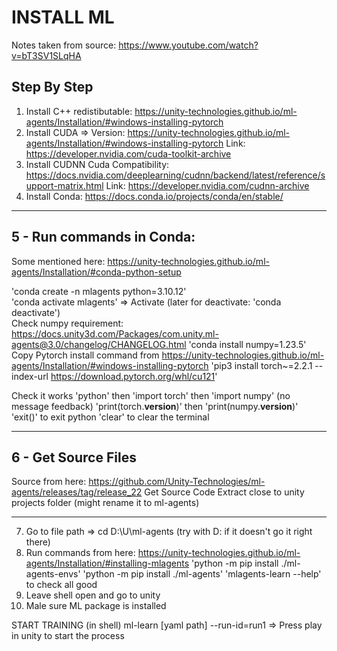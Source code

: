 ﻿# INSTALL ML
Notes taken from source: https://www.youtube.com/watch?v=bT3SV1SLqHA

## Step By Step
1. Install C++ redistibutable: https://unity-technologies.github.io/ml-agents/Installation/#windows-installing-pytorch
2. Install CUDA => 
   Version: https://unity-technologies.github.io/ml-agents/Installation/#windows-installing-pytorch
   Link: https://developer.nvidia.com/cuda-toolkit-archive
3. Install CUDNN
    Cuda Compatibility: https://docs.nvidia.com/deeplearning/cudnn/backend/latest/reference/support-matrix.html
    Link: https://developer.nvidia.com/cudnn-archive
4. Install Conda: https://docs.conda.io/projects/conda/en/stable/

-----------------------
5 - Run commands in Conda:
-----------------------
Some mentioned here: https://unity-technologies.github.io/ml-agents/Installation/#conda-python-setup

'conda create -n mlagents python=3.10.12'  
'conda activate mlagents' => Activate (later for deactivate: 'conda deactivate')  
Check numpy requirement: https://docs.unity3d.com/Packages/com.unity.ml-agents@3.0/changelog/CHANGELOG.html
'conda install numpy=1.23.5'
Copy Pytorch install command from https://unity-technologies.github.io/ml-agents/Installation/#windows-installing-pytorch
'pip3 install torch~=2.2.1 --index-url https://download.pytorch.org/whl/cu121'

Check it works
'python' then 'import torch' then 'import numpy' (no message feedback)
'print(torch.__version__)' then 'print(numpy.__version__)'
'exit()' to exit python
'clear' to clear the terminal 

-----------------------
6 - Get Source Files
-----------------------
Source from here: https://github.com/Unity-Technologies/ml-agents/releases/tag/release_22
Get Source Code
Extract close to unity projects folder (might rename it to ml-agents)

-----------------------

7. Go to file path => cd D:\U\ml-agents (try with D: if it doesn't go it right there)
8. Run commands from here: https://unity-technologies.github.io/ml-agents/Installation/#installing-mlagents
    'python -m pip install ./ml-agents-envs'
    'python -m pip install ./ml-agents'
    'mlagents-learn --help' to check all good
9. Leave shell open and go to unity
10. Male sure ML package is installed

START TRAINING
(in shell) ml-learn [yaml path] --run-id=run1
=> Press play in unity to start the process
